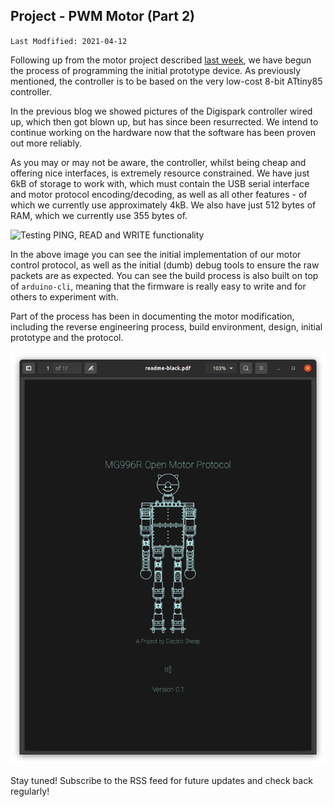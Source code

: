 ## Project - PWM Motor (Part 2)

`Last Modfified: 2021-04-12`

Following up from the motor project described
[last week](/blg/2021-04-04.html), we have begun the process of programming the
initial prototype device. As previously mentioned, the controller is to be
based on the very low-cost 8-bit ATtiny85 controller.

In the previous blog we showed pictures of the Digispark controller wired up,
which then got blown up, but has since been resurrected. We intend to continue
working on the hardware now that the software has been proven out more
reliably.

As you may or may not be aware, the controller, whilst being cheap and offering
nice interfaces, is extremely resource constrained. We have just 6kB of storage
to work with, which must contain the USB serial interface and motor protocol
encoding/decoding, as well as all other features - of which we currently use
approximately 4kB. We also have just 512 bytes of RAM, which we currently use
355 bytes of.

![Testing PING, READ and WRITE functionality](2021-04-12/protocol-testing.png)

In the above image you can see the initial implementation of our motor control
protocol, as well as the initial (dumb) debug tools to ensure the raw packets
are as expected. You can see the build process is also built on top of
`arduino-cli`, meaning that the firmware is really easy to write and for others
to experiment with.

Part of the process has been in documenting the motor modification, including
the reverse engineering process, build environment, design, initial prototype
and the protocol.

![Initial project documentation](2021-04-12/documentation.png)

Stay tuned! Subscribe to the RSS feed for future updates and check back
regularly!
